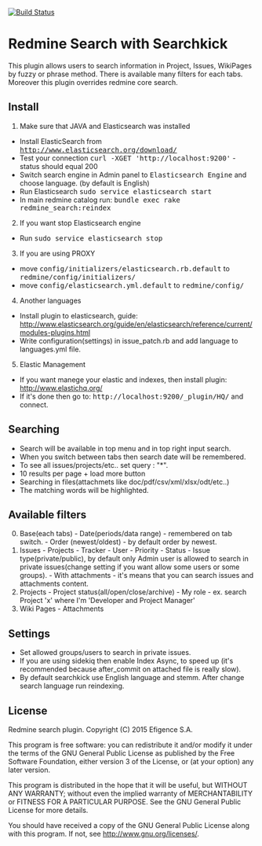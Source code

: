 [![Build Status](https://travis-ci.org/efigence/redmine_search.svg?branch=travis)](https://travis-ci.org/efigence/redmine_search)
# Redmine Search with Searchkick

This plugin allows users to search information in Project, Issues, WikiPages by fuzzy or phrase method.
There is available many filters for each tabs. Moreover this plugin overrides redmine core search.

## Install
1. Make sure that JAVA and Elasticsearch was installed
 - Install ElasticSearch from <tt>http://www.elasticsearch.org/download/ </tt>
 - Test your connection <tt>curl -XGET 'http://localhost:9200'</tt> - status should equal 200
 - Switch search engine in Admin panel to <tt>Elasticsearch Engine</tt> and choose language. (by default is English)
 - Run Elasticsearch <tt>sudo service elasticsearch start</tt>
 - In main redmine catalog run: <tt> bundle exec rake redmine_search:reindex </tt>
2. If you want stop Elasticsearch engine
 - Run <tt>sudo service elasticsearch stop</tt>
3. If you are using PROXY
 - move <tt>config/initializers/elasticsearch.rb.default</tt> to <tt>redmine/config/initializers/</tt>
 - move <tt>config/elasticsearch.yml.default</tt> to <tt>redmine/config/</tt>
4. Another languages
 - Install plugin to elasticsearch, guide: http://www.elasticsearch.org/guide/en/elasticsearch/reference/current/modules-plugins.html
 - Write configuration(settings) in issue_patch.rb and add language to languages.yml file.
5. Elastic Management
 - If you want manege your elastic and indexes, then install plugin: http://www.elastichq.org/
 - If it's done then go to: <tt>http://localhost:9200/_plugin/HQ/</tt> and connect.

## Searching
  - Search will be available in top menu and in top right input search.
  - When you switch between tabs then search date will be remembered.
  - To see all issues/projects/etc.. set query : "*".
  - 10 results per page + load more button
  - Searching in files(attachmets like doc/pdf/csv/xml/xlsx/odt/etc..)
  - The matching words will be highlighted.

## Available filters
  0. Base(each tabs)
    - Date(periods/data range) - remembered on tab switch.
    - Order (newest/oldest) - by default order by newest.
  1. Issues
    - Projects
    - Tracker
    - User
    - Priority
    - Status
    - Issue type(private/public), by default only Admin user is allowed to search in private issues(change setting if you want allow some users or some groups).
    - With attachments - it's means that you can search issues and attachments content.
  2. Projects
    - Project status(all/open/close/archive)
    - My role - ex. search Project 'x' where I'm 'Developer and Project Manager'
  3. Wiki Pages
    - Attachments

## Settings
  - Set allowed groups/users to search in private issues.
  - If you are using sidekiq then enable Index Async, to speed up (it's recommended because after_commit on attached file is really slow).
  - By default searchkick use English language and stemm. After change search language run reindexing.

## License
  Redmine search plugin.
  Copyright (C) 2015 Efigence S.A.

  This program is free software: you can redistribute it and/or modify
  it under the terms of the GNU General Public License as published by
  the Free Software Foundation, either version 3 of the License, or
  (at your option) any later version.

  This program is distributed in the hope that it will be useful,
  but WITHOUT ANY WARRANTY; without even the implied warranty of
  MERCHANTABILITY or FITNESS FOR A PARTICULAR PURPOSE.  See the
  GNU General Public License for more details.

  You should have received a copy of the GNU General Public License
  along with this program.  If not, see <http://www.gnu.org/licenses/>.
